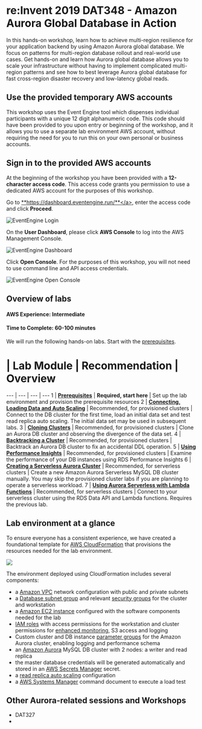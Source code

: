 # re:Invent 2019 DAT348 - Amazon Aurora Global Database in Action

In this hands-on workshop, learn how to achieve multi-region resilience for your application backend by using Amazon Aurora global database. We focus on patterns for multi-region database rollout and real-world use cases. Get hands-on and learn how Aurora global database allows you to scale your infrastructure without having to implement complicated multi-region patterns and see how to best leverage Aurora global database for fast cross-region disaster recovery and low-latency global reads.

## Use the provided temporary AWS accounts

This workshop uses the Event Engine tool which dispenses individual participants with a unique 12 digit alphanumeric code. This code should have been provided to you upon entry or beginning of the workshop, and it allows you to use a separate lab environment AWS account, without requiring the need for you to run this on your own personal or business accounts.


## Sign in to the provided AWS accounts

At the beginning of the workshop you have been provided with a **12-character access code**. This access code grants you permission to use a dedicated AWS account for the purposes of this workshop.

Go to <a href="https://dashboard.eventengine.run/" target="_blank">**https://dashboard.eventengine.run/**</a>, enter the access code and click **Proceed**.

<span class="image">![EventEngine Login](ee-login.png?raw=true)</span>

On the **User Dashboard**, please click **AWS Console** to log into the AWS Management Console.

<span class="image">![EventEngine Dashboard](ee-dashboard.png?raw=true)</span>

Click **Open Console**. For the purposes of this workshop, you will not need to use command line and API access credentials.

<span class="image">![EventEngine Open Console](ee-open-console.png?raw=true)</span>

## Overview of labs

#### AWS Experience: Intermediate
#### Time to Complete: 60-100 minutes

We will run the following hands-on labs. Start with the [prerequisites](/reinvent/prerequisites/).

# | Lab Module | Recommendation | Overview
--- | --- | --- | ---
1 | [**Prerequisites**](/reinvent/prerequisites/) | **Required, start here** | Set up the lab environment and provision the prerequisite resources
2 | [**Connecting, Loading Data and Auto Scaling**](/reinvent/connect/) | Recommended, for provisioned clusters | Connect to the DB cluster for the first time, load an initial data set and test read replica auto scaling. The initial data set may be used in subsequent labs.
3 | [**Cloning Clusters**](/reinvent/clone/) | Recommended, for provisioned clusters | Clone an Aurora DB cluster and observing the divergence of the data set.
4 | [**Backtracking a Cluster**](/reinvent/backtrack/) | Recommended, for provisioned clusters | Backtrack an Aurora DB cluster to fix an accidental DDL operation.
5 | [**Using Performance Insights**](/reinvent/perf-insights/) | Recommended, for provisioned clusters | Examine the performance of your DB instances using RDS Performance Insights
6 | [**Creating a Serverless Aurora Cluster**](/reinvent/create-serverless/) | Recommended, for serverless clusters | Create a new Amazon Aurora Serverless MySQL DB cluster manually. You may skip the provisioned cluster labs if you are planning to operate a serverless workload.
7 | [**Using Aurora Serverless with Lambda Functions**](/reinvent/connect-serverless/) | Recommended, for serverless clusters | Connect to your serverless cluster using the RDS Data API and Lambda functions. Requires the previous lab.

## Lab environment at a glance

To ensure everyone has a consistent experience, we have created a foundational template for <a href="https://aws.amazon.com/cloudformation/" target="_blank">AWS CloudFormation</a> that provisions the resources needed for the lab environment.

<div class="architecture"><img src="/assets/images/generic-architecture.png"></div>

The environment deployed using CloudFormation includes several components:

*	a <a href="https://docs.aws.amazon.com/vpc/latest/userguide/what-is-amazon-vpc.html" target="_blank">Amazon VPC</a> network configuration with public and private subnets
*	a <a href="https://docs.aws.amazon.com/AmazonRDS/latest/UserGuide/USER_VPC.WorkingWithRDSInstanceinaVPC.html#USER_VPC.Subnets" target="_blank">Database subnet group</a> and relevant <a href="https://docs.aws.amazon.com/vpc/latest/userguide/VPC_SecurityGroups.html" target="_blank">security groups</a> for the cluster and workstation
*	a <a href="https://docs.aws.amazon.com/AWSEC2/latest/UserGuide/Instances.html" target="_blank">Amazon EC2 instance</a> configured with the software components needed for the lab
*	<a href="https://docs.aws.amazon.com/IAM/latest/UserGuide/id_roles.html" target="_blank">IAM roles</a> with access permissions for the workstation and cluster permissions for <a href="https://docs.aws.amazon.com/AmazonRDS/latest/UserGuide/USER_Monitoring.OS.html" target="_blank">enhanced monitoring</a>, S3 access and logging
*	Custom cluster and DB instance <a href="https://docs.aws.amazon.com/AmazonRDS/latest/UserGuide/USER_WorkingWithParamGroups.html" target="_blank">parameter groups</a> for the Amazon Aurora cluster, enabling logging and performance schema
*	an <a href="https://docs.aws.amazon.com/AmazonRDS/latest/AuroraUserGuide/CHAP_AuroraOverview.html" target="_blank">Amazon Aurora</a> MySQL DB cluster with 2 nodes: a writer and read replica
* the master database credentials will be generated automatically and stored in an <A href="https://docs.aws.amazon.com/secretsmanager/latest/userguide/intro.html" target="_blank">AWS Secrets Manager</a> secret.
*	a <a href="https://docs.aws.amazon.com/AmazonRDS/latest/AuroraUserGuide/Aurora.Integrating.AutoScaling.html" target="_blank">read replica auto scaling</a> configuration
*	a <a href="https://docs.aws.amazon.com/systems-manager/latest/userguide/what-is-systems-manager.html" target="_blank">AWS Systems Manager</a> command document to execute a load test


## Other Aurora-related sessions and Workshops

* DAT327
* 